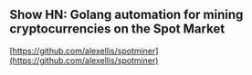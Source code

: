 ## Show HN: Golang automation for mining cryptocurrencies on the Spot Market
  
  [https://github.com/alexellis/spotminer](https://github.com/alexellis/spotminer)